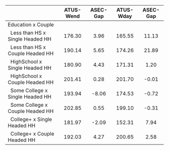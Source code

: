 
|                      |    ATUS-Wend |     ASEC-Gap |    ATUS-Wday |     ASEC-Gap |
| -------------------- | :----------: | :----------: | :----------: | :----------: |
| Education x Couple   |              |              |              |              |
| &nbsp;&nbsp;Less than HS x Single Headed HH |       176.30 |         3.96 |       165.55 |        11.13 |
| &nbsp;&nbsp;Less than HS x Couple Headed HH |       190.14 |         5.65 |       174.26 |        21.89 |
| &nbsp;&nbsp;HighSchool x Single Headed HH |       180.90 |         4.43 |       171.31 |         1.20 |
| &nbsp;&nbsp;HighSchool x Couple Headed HH |       201.41 |         0.28 |       201.70 |        -0.01 |
| &nbsp;&nbsp;Some College x Single Headed HH |       193.94 |        -8.06 |       174.53 |        -0.72 |
| &nbsp;&nbsp;Some College x Couple Headed HH |       202.85 |         0.55 |       199.10 |        -0.31 |
| &nbsp;&nbsp;College+ x Single Headed HH |       181.97 |        -2.09 |       152.31 |         7.94 |
| &nbsp;&nbsp;College+ x Couple Headed HH |       192.03 |         4.27 |       200.65 |         2.58 |

